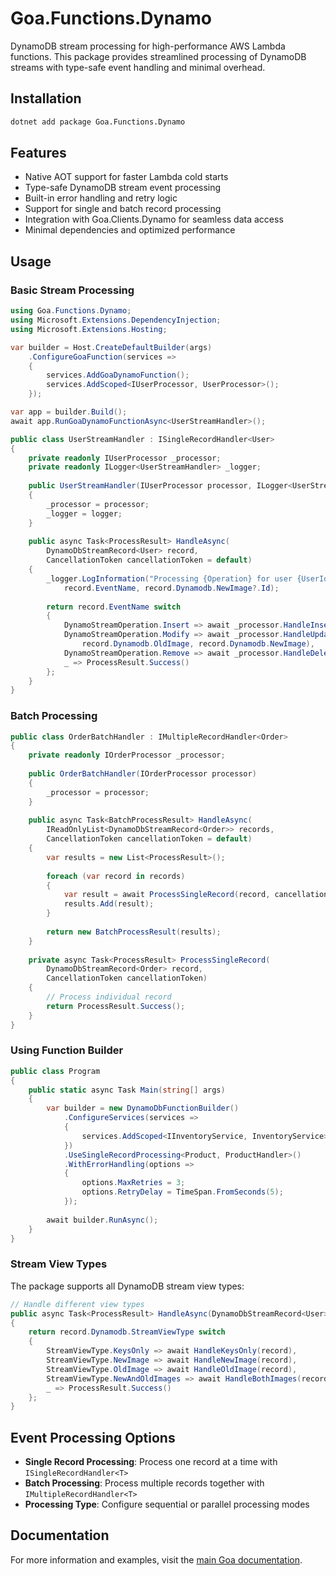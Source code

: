 # Goa.Functions.Dynamo

DynamoDB stream processing for high-performance AWS Lambda functions. This package provides streamlined processing of DynamoDB streams with type-safe event handling and minimal overhead.

## Installation

```bash
dotnet add package Goa.Functions.Dynamo
```

## Features

- Native AOT support for faster Lambda cold starts
- Type-safe DynamoDB stream event processing
- Built-in error handling and retry logic
- Support for single and batch record processing
- Integration with Goa.Clients.Dynamo for seamless data access
- Minimal dependencies and optimized performance

## Usage

### Basic Stream Processing

```csharp
using Goa.Functions.Dynamo;
using Microsoft.Extensions.DependencyInjection;
using Microsoft.Extensions.Hosting;

var builder = Host.CreateDefaultBuilder(args)
    .ConfigureGoaFunction(services =>
    {
        services.AddGoaDynamoFunction();
        services.AddScoped<IUserProcessor, UserProcessor>();
    });

var app = builder.Build();
await app.RunGoaDynamoFunctionAsync<UserStreamHandler>();

public class UserStreamHandler : ISingleRecordHandler<User>
{
    private readonly IUserProcessor _processor;
    private readonly ILogger<UserStreamHandler> _logger;
    
    public UserStreamHandler(IUserProcessor processor, ILogger<UserStreamHandler> logger)
    {
        _processor = processor;
        _logger = logger;
    }
    
    public async Task<ProcessResult> HandleAsync(
        DynamoDbStreamRecord<User> record, 
        CancellationToken cancellationToken = default)
    {
        _logger.LogInformation("Processing {Operation} for user {UserId}", 
            record.EventName, record.Dynamodb.NewImage?.Id);
            
        return record.EventName switch
        {
            DynamoStreamOperation.Insert => await _processor.HandleInsertAsync(record.Dynamodb.NewImage),
            DynamoStreamOperation.Modify => await _processor.HandleUpdateAsync(
                record.Dynamodb.OldImage, record.Dynamodb.NewImage),
            DynamoStreamOperation.Remove => await _processor.HandleDeleteAsync(record.Dynamodb.OldImage),
            _ => ProcessResult.Success()
        };
    }
}
```

### Batch Processing

```csharp
public class OrderBatchHandler : IMultipleRecordHandler<Order>
{
    private readonly IOrderProcessor _processor;
    
    public OrderBatchHandler(IOrderProcessor processor)
    {
        _processor = processor;
    }
    
    public async Task<BatchProcessResult> HandleAsync(
        IReadOnlyList<DynamoDbStreamRecord<Order>> records, 
        CancellationToken cancellationToken = default)
    {
        var results = new List<ProcessResult>();
        
        foreach (var record in records)
        {
            var result = await ProcessSingleRecord(record, cancellationToken);
            results.Add(result);
        }
        
        return new BatchProcessResult(results);
    }
    
    private async Task<ProcessResult> ProcessSingleRecord(
        DynamoDbStreamRecord<Order> record, 
        CancellationToken cancellationToken)
    {
        // Process individual record
        return ProcessResult.Success();
    }
}
```

### Using Function Builder

```csharp
public class Program
{
    public static async Task Main(string[] args)
    {
        var builder = new DynamoDbFunctionBuilder()
            .ConfigureServices(services =>
            {
                services.AddScoped<IInventoryService, InventoryService>();
            })
            .UseSingleRecordProcessing<Product, ProductHandler>()
            .WithErrorHandling(options =>
            {
                options.MaxRetries = 3;
                options.RetryDelay = TimeSpan.FromSeconds(5);
            });
            
        await builder.RunAsync();
    }
}
```

### Stream View Types

The package supports all DynamoDB stream view types:

```csharp
// Handle different view types
public async Task<ProcessResult> HandleAsync(DynamoDbStreamRecord<User> record, CancellationToken cancellationToken)
{
    return record.Dynamodb.StreamViewType switch
    {
        StreamViewType.KeysOnly => await HandleKeysOnly(record),
        StreamViewType.NewImage => await HandleNewImage(record),
        StreamViewType.OldImage => await HandleOldImage(record),
        StreamViewType.NewAndOldImages => await HandleBothImages(record),
        _ => ProcessResult.Success()
    };
}
```

## Event Processing Options

- **Single Record Processing**: Process one record at a time with `ISingleRecordHandler<T>`
- **Batch Processing**: Process multiple records together with `IMultipleRecordHandler<T>`
- **Processing Type**: Configure sequential or parallel processing modes

## Documentation

For more information and examples, visit the [main Goa documentation](https://github.com/im5tu/goa).